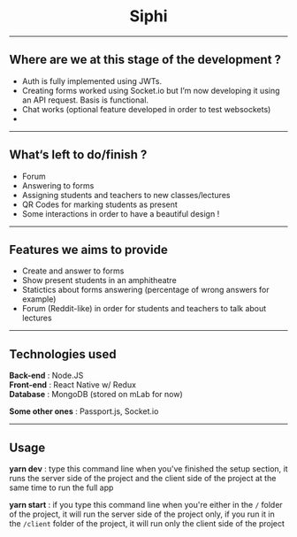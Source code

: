 <h1 align="center">
Siphi
</h1>

---
## Where are we at this stage of the development ?

<ul>
    <li>Auth is fully implemented using JWTs.</li>
    <li>Creating forms worked using Socket.io but I’m now developing it using an API request. Basis is functional.</li>
    <li>Chat works (optional feature developed in order to test websockets)</li>
    <li></li>
</ul>

---
## What‘s left to do/finish ?

<ul>
    <li>Forum</li>
    <li>Answering to forms</li>
    <li>Assigning students and teachers to new classes/lectures</li>
    <li>QR Codes for marking students as present</li>
    <li>Some interactions in order to have a beautiful design !</li>
</ul>

---
## Features we aims to provide

<ul>
    <li>Create and answer to forms</li>
    <li>Show present students in an amphitheatre</li>
    <li>Statictics about forms answering (percentage of wrong answers for example)</li>
    <li>Forum (Reddit-like) in order for students and teachers to talk about lectures</li>
</ul>

---
## Technologies used

**Back-end** : Node.JS <br />
**Front-end** : React Native w/ Redux <br />
**Database** : MongoDB (stored on mLab for now) <br />

**Some other ones** : Passport.js, Socket.io

---
## Usage

<strong>yarn dev</strong> : type this command line when you've finished the setup section, it runs the server side of the project and the client side of the project at the same time to run the full app

<strong>yarn start</strong> : if you type this command line when you're either in the `/` folder of the project, it will run the server side of the project only, if you run it in the `/client` folder of the project, it will run only the client side of the project

